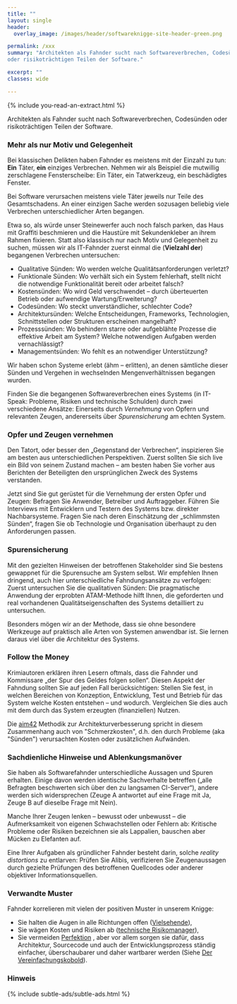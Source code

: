 ```yaml
---
title: ""
layout: single
header:
  overlay_image: /images/header/softwareknigge-site-header-green.png

permalink: /xxx
summary: "Architekten als Fahnder sucht nach Softwareverbrechen, Codesünden
oder risikoträchtigen Teilen der Software."

excerpt: ""
classes: wide

---
```

{% include you-read-an-extract.html %}

Architekten als Fahnder sucht nach Softwareverbrechen, Codesünden
oder risikoträchtigen Teilen der Software.

### Mehr als nur Motiv und Gelegenheit
Bei klassischen Delikten haben Fahnder es meistens mit der Einzahl zu tun:
**Ein** Täter, **ein** einziges Verbrechen. Nehmen wir als Beispiel die mutwillig zerschlagene Fensterscheibe: Ein Täter, ein Tatwerkzeug, ein beschädigtes Fenster.

Bei Software verursachen meistens viele Täter jeweils nur Teile des Gesamtschadens.
An einer einzigen Sache werden sozusagen beliebig viele Verbrechen unterschiedlicher Arten begangen.

Etwa so, als würde unser Steinewerfer auch noch falsch parken, das Haus mit Graffiti beschmieren und die Haustüre mit Sekundenkleber an ihrem Rahmen fixieren.
Statt also klassisch nur nach Motiv und Gelegenheit zu suchen, müssen wir als IT-Fahnder zuerst einmal die (**Vielzahl der**) begangenen Verbrechen untersuchen:

* Qualitative Sünden: Wo werden welche Qualitätsanforderungen verletzt?
* Funktionale Sünden: Wo verhält sich ein System fehlerhaft, stellt nicht die notwendige Funktionalität bereit oder arbeitet falsch?
* Kostensünden: Wo wird Geld verschwendet – durch überteuerten Betrieb oder aufwendige Wartung/Erweiterung?
* Codesünden: Wo steckt unverständlicher, schlechter Code?
* Architektursünden: Welche Entscheidungen, Frameworks, Technologien, Schnittstellen oder Strukturen erscheinen mangelhaft?
* Prozesssünden: Wo behindern starre oder aufgeblähte Prozesse die effektive Arbeit am System? Welche notwendigen Aufgaben werden vernachlässigt?
* Managementsünden: Wo fehlt es an notwendiger Unterstützung?

Wir haben schon Systeme erlebt (ähm – erlitten), an denen sämtliche dieser Sünden und Vergehen in wechselnden Mengenverhältnissen begangen wurden.

Finden Sie die begangenen Softwareverbrechen eines Systems
(in IT- Speak: Probleme, Risiken und technische Schulden) durch zwei verschiedene Ansätze: Einerseits durch _Vernehmung_ von Opfern und relevanten Zeugen,
andererseits über _Spurensicherung_ am echten System.


### Opfer und Zeugen vernehmen
Den Tatort, oder besser den „Gegenstand der Verbrechen“, inspizieren Sie am besten aus unterschiedlichen Perspektiven. Zuerst sollten Sie sich live ein Bild von seinem Zustand machen – am besten haben Sie vorher aus Berichten der Beteiligten den ursprünglichen Zweck des Systems verstanden.

Jetzt sind Sie gut gerüstet für die Vernehmung der ersten Opfer und Zeugen: Befragen Sie Anwender, Betreiber und Auftraggeber. Führen Sie Interviews mit Entwicklern und Testern des Systems bzw. direkter Nachbarsysteme. Fragen Sie nach deren Einschätzung der „schlimmsten Sünden“, fragen Sie ob Technologie und Organisation überhaupt zu den Anforderungen passen.

### Spurensicherung
Mit den gezielten Hinweisen der betroffenen Stakeholder sind Sie bestens gewappnet für die Spurensuche am System selbst. Wir empfehlen Ihnen dringend, auch hier unterschiedliche Fahndungsansätze zu verfolgen: Zuerst untersuchen Sie die qualitativen Sünden: Die pragmatische Anwendung der erprobten ATAM-Methode hilft Ihnen, die geforderten und real vorhandenen Qualitätseigenschaften des Systems detailliert zu untersuchen.

Besonders mögen wir an der Methode, dass sie ohne besondere Werkzeuge auf praktisch alle Arten von Systemen anwendbar ist. Sie lernen daraus viel über die Architektur des Systems.

### Follow the Money
Krimiautoren erklären ihren Lesern oftmals, dass die Fahnder und Kommissare „der Spur des Geldes folgen sollen“. Diesen Aspekt der Fahndung sollten Sie auf jeden Fall berücksichtigen: Stellen Sie fest, in welchen Bereichen von Konzeption, Entwicklung, Test und Betrieb für das System welche Kosten entstehen – und wodurch. Vergleichen Sie dies auch mit dem durch das System erzeugten (finanziellen) Nutzen.

Die [aim42](https://aim42.org) Methodik zur Architekturverbesserung spricht in diesem
Zusammenhang auch von "Schmerzkosten", d.h. den durch Probleme (aka "Sünden")
verursachten Kosten oder zusätzlichen Aufwänden.

### Sachdienliche Hinweise und Ablenkungsmanöver
Sie haben als Softwarefahnder unterschiedliche Aussagen und Spuren erhalten. Einige davon werden identische Sachverhalte betreffen („alle Befragten beschwerten sich über den zu langsamen CI-Server“), andere werden sich widersprechen (Zeuge A antwortet auf eine Frage mit Ja, Zeuge B auf dieselbe Frage mit Nein).

Manche Ihrer Zeugen lenken – bewusst oder unbewusst – die Aufmerksamkeit von eigenen Schwachstellen oder Fehlern ab: Kritische Probleme oder Risiken bezeichnen sie als Lappalien, bauschen aber Mücken zu Elefanten auf.

Eine Ihrer Aufgaben als gründlicher Fahnder besteht darin, solche
_reality distortions_ zu entlarven: Prüfen Sie Alibis,
verifizieren Sie Zeugenaussagen durch gezielte Prüfungen des
betroffenen Quellcodes oder anderer objektiver Informationsquellen.


### Verwandte Muster
Fahnder korrelieren mit vielen der positiven Muster in unserem Knigge:

* Sie halten die Augen in alle Richtungen offen ([Vielsehende](/13-vielsehende)),
* Sie wägen Kosten und Risiken ab ([technische Risikomanager](/14-risikomanager)), 
* Sie vermeiden [Perfektion](/13-perfektionist) , aber vor allem sorgen
sie dafür, dass Architektur, Sourcecode und auch der Entwicklungsprozess ständig einfacher, überschaubarer und daher wartbarer werden
(Siehe [Der Vereinfachungskobold](/12-vereinfachungskobold)).



### Hinweis
{% include subtle-ads/subtle-ads.html %}

